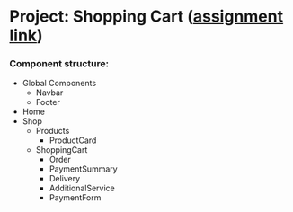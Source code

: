 # Project: Shopping Cart ([assignment link](https://www.theodinproject.com/lessons/node-path-react-new-shopping-cart))

### Component structure:

- Global Components
  - Navbar
  - Footer
- Home
- Shop
  - Products
    - ProductCard
  - ShoppingCart
    - Order
    - PaymentSummary
    - Delivery
    - AdditionalService
    - PaymentForm

